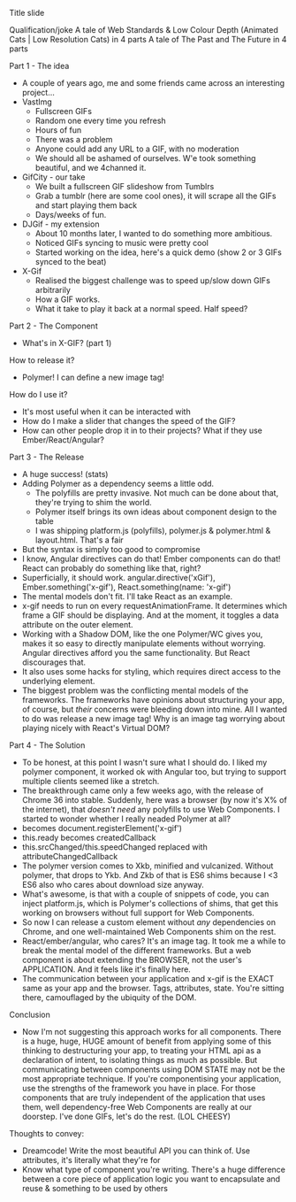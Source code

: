 Title slide

Qualification/joke
A tale of Web Standards & Low Colour Depth (Animated Cats | Low Resolution Cats) in 4 parts
A tale of The Past and The Future in 4 parts

Part 1 - The idea

- A couple of years ago, me and some friends came across an interesting project...
- VastImg
  - Fullscreen GIFs
  - Random one every time you refresh
  - Hours of fun
  - There was a problem
  - Anyone could add any URL to a GIF, with no moderation
  - We should all be ashamed of ourselves. W'e took something beautiful, and we 4channed it.
- GifCity - our take
  - We built a fullscreen GIF slideshow from Tumblrs
  - Grab a tumblr (here are some cool ones), it will scrape all the GIFs and start playing them back
  - Days/weeks of fun.
- DJGif - my extension
  - About 10 months later, I wanted to do something more ambitious.
  - Noticed GIFs syncing to music were pretty cool
  - Started working on the idea, here's a quick demo (show 2 or 3 GIFs synced to the beat)
- X-Gif
  - Realised the biggest challenge was to speed up/slow down GIFs arbitrarily
  - How a GIF works.
  - What it take to play it back at a normal speed. Half speed?

Part 2 - The Component

- What's in X-GIF? (part 1)

How to release it?
- Polymer! I can define a new image tag!

How do I use it?
- It's most useful when it can be interacted with
- How do I make a slider that changes the speed of the GIF?
- How can other people drop it in to their projects? What if they use Ember/React/Angular?

Part 3 - The Release

- A huge success! (stats)
- Adding Polymer as a dependency seems a little odd.
  - The polyfills are pretty invasive. Not much can be done about that, they're trying to shim the world.
  - Polymer itself brings its own ideas about component design to the table
  - I was shipping platform.js (polyfills), polymer.js & polymer.html & layout.html. That's a fair
- But the <x-gif> syntax is simply too good to compromise
- I know, Angular directives can do that! Ember components can do that! React can probably do something like that, right?
- Superficially, it should work. angular.directive('xGif'), Ember.something('x-gif'), React.something(name: 'x-gif')
- The mental models don't fit. I'll take React as an example.
- x-gif needs to run on every requestAnimationFrame. It determines which frame a GIF should be displaying. And at the moment, it toggles a data attribute on the outer element.
- Working with a Shadow DOM, like the one Polymer/WC gives you, makes it so easy to directly manipulate elements without worrying. Angular directives afford you the same functionality. But React discourages that.
- It also uses some hacks for styling, which requires direct access to the underlying element.
- The biggest problem was the conflicting mental models of the frameworks. The frameworks have opinions about structuring your app, of course, but *their* concerns were bleeding down into mine. All I wanted to do was release a new image tag! Why is an image tag worrying about playing nicely with React's Virtual DOM?

Part 4 - The Solution

- To be honest, at this point I wasn't sure what I should do. I liked my polymer component, it worked ok with Angular too, but trying to support multiple clients seemed like a stretch.
- The breakthrough came only a few weeks ago, with the release of Chrome 36 into stable. Suddenly, here was a browser (by now it's X% of the internet), that *doesn't need* any polyfills to use Web Components. I started to wonder whether I really neaded Polymer at all?
- <polymer-element name="x-gif"> becomes document.registerElement('x-gif')
- this.ready becomes createdCallback
- this.srcChanged/this.speedChanged replaced with attributeChangedCallback
- The polymer version comes to Xkb, minified and vulcanized. Without polymer, that drops to Ykb. And Zkb of that is ES6 shims because I <3 ES6 also who cares about download size anyway.
- What's awesome, is that with a couple of snippets of code, you can inject platform.js, which is Polymer's collections of shims, that get this working on browsers without full support for Web Components.
- So now I can release a custom element without _any_ dependencies on Chrome, and one well-maintained Web Components shim on the rest.
- React/ember/angular, who cares? It's an image tag. It took me a while to break the mental model of the different frameworks. But a web component is about extending the BROWSER, not the user's APPLICATION. And it feels like it's finally here.
- The communication between your application and x-gif is the EXACT same as your app and the browser. Tags, attributes, state. You're sitting there, camouflaged by the ubiquity of the DOM.

Conclusion

- Now I'm not suggesting this approach works for all components. There is a huge, huge, HUGE amount of benefit from applying some of this thinking to destructuring your app, to treating your HTML api as a declaration of intent, to isolating things as much as possible. But communicating between components using DOM STATE may not be the most appropriate technique. If you're componentising your application, use the strengths of the framework you have in place. For those components that are truly independent of the application that uses them, well dependency-free Web Components are really at our doorstep. I've done GIFs, let's do the rest. (LOL CHEESY)

Thoughts to convey:

- Dreamcode! Write the most beautiful API you can think of. Use attributes, it's literally what they're for
- Know what type of component you're writing. There's a huge difference between a core piece of application logic you want to encapsulate and reuse & something to be used by others











